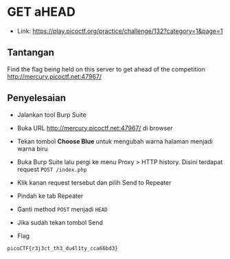 # GET aHEAD
- Link: https://play.picoctf.org/practice/challenge/132?category=1&page=1

## Tantangan
Find the flag being held on this server to get ahead of the competition http://mercury.picoctf.net:47967/

## Penyelesaian
- Jalankan tool Burp Suite
- Buka URL http://mercury.picoctf.net:47967/ di browser

- Tekan tombol **Choose Blue** untuk mengubah warna halaman menjadi warna biru

- Buka Burp Suite lalu pergi ke menu Proxy > HTTP history. Disini terdapat request `POST /index.php`

- Klik kanan request tersebut dan pilih Send to Repeater

- Pindah ke tab Repeater

- Ganti method `POST` menjadi `HEAD`

- Jika sudah tekan tombol Send



- Flag
```sh
picoCTF{r3j3ct_th3_du4l1ty_cca66bd3}
```